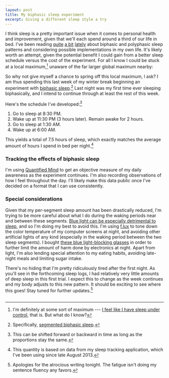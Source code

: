 ```yaml
---
layout: post
title: My biphasic sleep experiment
excerpt: Giving a different sleep style a try
---
```


I think sleep is a pretty important issue when it comes to personal health and
improvement, given that we'll each spend around a third of our life in bed. I've
been reading [quite][3] [a bit][4] [lately][5] about biphasic and polyphasic
sleep patterns and considering possible implementations in my own life. It's
likely worth an attempt, given the potential benefit I could gain from a better
sleep schedule versus the cost of the experiment. For all I know I could be
stuck at a local maximum,[^1] unaware of the far larger global maximum nearby:

<style type="text/css">
@font-face {
    font-family: "xkcd";
    src: url('http://antiyawn.com/uploads/Humor-Sans-1.0.ttf');
}
#plt { font-family: 'xkcd', sans-serif; font-size: 16px; color: #333; width: 500px; margin: 0 auto; }
path { fill: none, stroke-width: 2.5px; stroke-linecap: round; stroke-linejoin: round; }
path.axis { stroke: black; }
path.bgline { stroke: white; stroke-width: 6px; }
</style>
<script type="text/javascript" src="//cdnjs.cloudflare.com/ajax/libs/d3/3.3.11/d3.min.js"></script>
<script type="text/javascript" src="/js/xkcd.js"></script>
<div id="plt"></div>
<script type="text/javascript">
var f = function(x) { return 1 / (Math.pow(x-0.3, 2) + 0.1) + 1 / (Math.pow(x - 0.9, 2) + 0.04) - 6; },
    N = 100,
    data = d3.range(-0.1, 1, (1 / N)).map(function(d) { return {x: d, y: f(d)}; });
    var plot = xkcdplot();
    plot("#plt");
    plot.plot(data);
    plot.title("").xlabel("Biphasicity").ylabel("Awesomeness").xlim([-0.1, 1]).draw();
</script>

So why not give myself a chance to spring off this local maximum, I ask? I am
thus spending this last week of my winter break beginning an experiment with
[biphasic sleep][1].[^2] Last night was my first time ever sleeping
biphasically, and I intend to continue through at least the rest of this week.

Here's the schedule I've developed:[^3]

1. Go to sleep at 8:30 PM.
2. Wake up at 11:30 PM (3 hours later). Remain awake for 2 hours.
3. Go to sleep at 1:30 AM.
4. Wake up at 6:00 AM.

This yields a total of 7.5 hours of sleep, which exactly matches the average
amount of hours I spend in bed per night.[^4]

### Tracking the effects of biphasic sleep

I'm using [Quantified Mind][6] to get an objective measure of my daily awareness
as the experiment continues. I'm also recording observations of how I feel
throughout the day. I'll likely make this data public once I've decided on a
format that I can use consistently.

### Special considerations

Given that my per-segment sleep amount has been drastically reduced, I'm trying
to be more careful about what I do during the waking periods near and between
these segments. [Blue light can be especially detrimental to sleep][7], and so
I'm doing my best to avoid this. I'm using [f.lux][8] to tone down the color
temperature of my computer screens at night, and avoiding other artificial
lights of any kind (especially in the waking period between the two sleep
segments). I bought [these blue light-blocking glasses][9] in order to further
limit the amount of harm done by electronics at night. Apart from light, I'm
also lending special attention to my eating habits, avoiding late-night meals
and limiting sugar intake.

There's no hiding that I'm pretty ridiculously tired after the first night. As
you'll see in the forthcoming sleep logs, I had relatively very little amounts
of deep sleep in this first trial. I expect this to change as the week continues
and my body adjusts to this new pattern. It should be exciting to see where this
goes! Stay tuned for further updates.[^5]

<img src="http://ir-na.amazon-adsystem.com/e/ir?t=blog0cbb-20&l=as2&o=1&a=B000USRG90" width="1" height="1" border="0" alt="" style="border:none !important; margin:0px !important;" />

[1]: https://en.wikipedia.org/wiki/Segmented_sleep
[2]: http://foldl.me/2013/winter-2014/#sleep
[3]: http://dx.doi.org/10.1111%2Fj.1365-2869.1992.tb00019.x
[4]: http://www.psychiatrictimes.com/articles/broken-sleep-may-be-natural-sleep
[5]: http://www.nytimes.com/2006/03/14/health/14beha.html
[6]: http://www.quantified-mind.com/
[7]: http://www.health.harvard.edu/newsletters/Harvard_Health_Letter/2012/May/blue-light-has-a-dark-side/
[8]: http://justgetflux.com/
[9]: http://www.amazon.com/gp/product/B000USRG90/ref=as_li_qf_sp_asin_tl?ie=UTF8&camp=1789&creative=9325&creativeASIN=B000USRG90&linkCode=as2&tag=blog0cbb-20

[^1]: I'm definitely at some sort of maximum --- [I feel like I have sleep under control][2], that is. But what do I know?
[^2]: Specifically, [segmented biphasic sleep][1].
[^3]: This can be shifted forward or backward in time as long as the proportions stay the same.
[^4]: This quantity is based on data from my sleep tracking application, which I've been using since late August 2013.
[^5]: Apologies for the atrocious writing tonight. The fatigue isn't doing my sentence fluency any favors.
